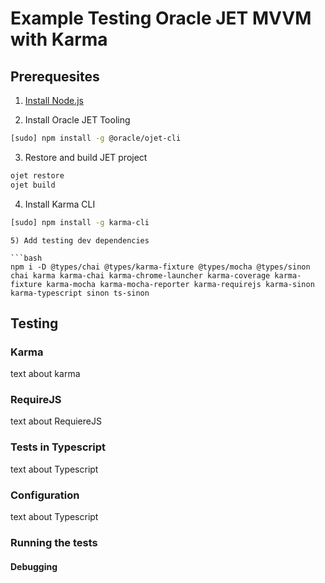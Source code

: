 # Example Testing Oracle JET MVVM with Karma

## Prerequesites
1) [Install Node.js](https://docs.oracle.com/en/middleware/developer-tools/jet/10/develop/choose-development-environment-oracle-jet.html#GUID-2B7F94A4-0699-47B6-96A9-C6E94B1BCF10)

2) Install Oracle JET Tooling

```bash
[sudo] npm install -g @oracle/ojet-cli
```
3) Restore and build JET project

```bash
ojet restore
ojet build
```
4) Install Karma CLI

```bash
[sudo] npm install -g karma-cli
```

```
5) Add testing dev dependencies

```bash
npm i -D @types/chai @types/karma-fixture @types/mocha @types/sinon chai karma karma-chai karma-chrome-launcher karma-coverage karma-fixture karma-mocha karma-mocha-reporter karma-requirejs karma-sinon karma-typescript sinon ts-sinon
```

## Testing
### Karma
text about karma
### RequireJS
text about RequiereJS
### Tests in Typescript
text about Typescript
### Configuration
text about Typescript
### Running the tests
#### Debugging